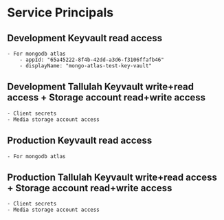 # Service Principals

## Development Keyvault read access
    - For mongodb atlas
        - appId: "65a45222-8f4b-42dd-a3d6-f3106ffafb46"
        - displayName: "mongo-atlas-test-key-vault"
## Development Tallulah Keyvault write+read access + Storage account read+write access
    - Client secrets
    - Media storage account access


## Production Keyvault read access
    - For mongodb atlas
## Production Tallulah Keyvault write+read access + Storage account read+write access
    - Client secrets
    - Media storage account access

